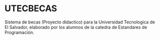 # UTECBECAS
Sistema de becas (Proyecto didactico) para la Universidad Tecnologica de El Salvador, elaborado por los alumnos de la catedra de Estandares de Programación.
